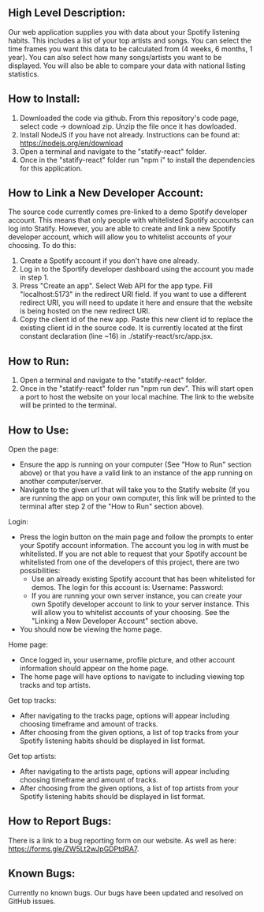 ## High Level Description:

Our web application supplies you with data about your Spotify listening habits. This includes a list of your top artists and songs. You can select the time frames you want this data to be calculated from (4 weeks, 6 months, 1 year). You can also select how many songs/artists you want to be displayed. You will also be able to compare your data with national listing statistics. 

## How to Install:

1. Downloaded the code via github. From this repository's code page, select code -> download zip. Unzip the file once it has dowloaded.
2. Install NodeJS if you have not already. Instructions can be found at:
https://nodejs.org/en/download
3. Open a terminal and navigate to the "statify-react" folder.
4. Once in the "statify-react" folder run "npm i" to install the dependencies for this application.

## How to Link a New Developer Account:
The source code currently comes pre-linked to a demo Spotify developer account. This means that only people with whitelisted Spotify accounts can log into Statify. However, you are able to create and link a new Spotify developer account, which will allow you to whitelist accounts of your choosing. To do this:
1. Create a Spotify account if you don't have one already.
2. Log in to the Sportify developer dashboard using the account you made in step 1.
3. Press "Create an app". Select Web API for the app type. Fill "localhost:5173" in the redirect URI field. If you want to use a different redirect URI, you will need to update it here and ensure that the website is being hosted on the new redirect URI.
4. Copy the client id of the new app. Paste this new client id to replace the existing client id in the source code. It is currently located at the first constant declaration (line ~16) in ./statify-react/src/app.jsx.

## How to Run:

1. Open a terminal and navigate to the "statify-react" folder.
2. Once in the "statify-react" folder run "npm run dev". This will start open a port to host the website on your local machine. The link to the website will be printed to the terminal.

## How to Use:

Open the page:
- Ensure the app is running on your computer (See "How to Run" section above) or that you have a valid link to an instance of the app running on another computer/server.
- Navigate to the given url that will take you to the Statify website (If you are running the app on your own computer, this link will be printed to the terminal after step 2 of the "How to Run" section above).

Login:
- Press the login button on the main page and follow the prompts to enter your Spotify account information. The account you log in with must be whitelisted. If you are not able to request that your Spotify account be whitelisted from one of the developers of this project, there are two possibilities:
  - Use an already existing Spotify account that has been whitelisted for demos. The login for this account is:
    Username:
    Password:
  - If you are running your own server instance, you can create your own Spotify developer account to link to your server instance. This will allow you to whitelist accounts of your choosing. See the "Linking a New Developer Account" section above.
- You should now be viewing the home page.

Home page:
- Once logged in, your username, profile picture, and other account information should appear on the home page.
- The home page will have options to navigate to including viewing top tracks and top artists.

Get top tracks:
- After navigating to the tracks page, options will appear including choosing timeframe and amount of tracks.
- After choosing from the given options, a list of top tracks from your Spotify listening habits should be displayed in list format.

Get top artists:
- After navigating to the artists page, options will appear including choosing timeframe and amount of tracks.
- After choosing from the given options, a list of top artists from your Spotify listening habits should be displayed in list format.

## How to Report Bugs:

There is a link to a bug reporting form on our website. As well as here: https://forms.gle/ZW5Lt2wJpGDPtdRA7.

## Known Bugs:

Currently no known bugs. Our bugs have been updated and resolved on GitHub issues.
